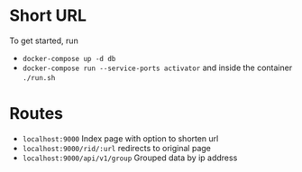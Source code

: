 # Short URL

To get started, run
 - ```docker-compose up -d db```
 - ```docker-compose run --service-ports activator``` and inside the container ```./run.sh```

# Routes

  - ```localhost:9000``` Index page with option to shorten url
  - ```localhost:9000/rid/:url``` redirects to original page
  - ```localhost:9000/api/v1/group``` Grouped data by ip address
